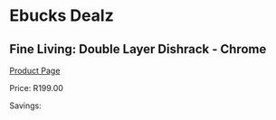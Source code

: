 
# Ebucks Dealz
## Fine Living: Double Layer Dishrack - Chrome
[Product Page](https://www.ebucks.com/web/shop/productSelected.do?prodId=1164509240&catId=714962196)

Price: R199.00

Savings: 


	